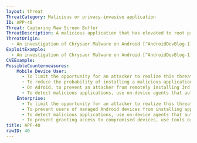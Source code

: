 ```yaml
---
layout: threat
ThreatCategory: Malicious or privacy-invasive application
ID: APP-40
Threat: Capturing Raw Screen Buffer
ThreatDescription: A malicious application that has elevated to root privileges may be able to capture the contents of the screen buffer, in essence taking a screenshot of any foreground activity. This would allow an attacker to steal authentication credentals or gain unauthorized access to any other sensitive information displayed in the foreground. Note that this capture would not be handled like a user-initiated screenshot, and would not automatically be stored in default locations read by camera or photo browser apps (e.g. Google Photos).
ThreatOrigin:
  - An investigation of Chrysaor Malware on Android [^AndroidDevBlog-1]
ExploitExample:
  - An investigation of Chrysaor Malware on Android [^AndroidDevBlog-1]
CVEExample:
PossibleCountermeasures:
    Mobile Device User:
      - To limit the opportunity for an attacker to realize this threat following a security patch for a priviledge escalation vulnerability, ensure timely installation of mobile OS security updates.
      - To reduce the probability of installing a malicious application, obtain public apps from an official app store (e.g., Google Play, iTunes Store).
      - On Adroid, to prevent an attacker from remotely installing 3rd party malicious apps, ensure Security > Unknown Sources is turned off.
      - To detect malicious applications, use on-device agents that automatically perform signature- and/or behavior-based malware detection.
    Enterprise:
      - To limit the opportunity for an attacker to realize this threat following a security patch for a priviledge escalation vulnerability, ensure timely installation of mobile OS security updates.
      - To prevent users of managed Android devices from installing applications from unknown sources, deploy EMM solutions that effectively disable the Unknown Sources feature.
      - To detect malicious applications, use on-device agents that automatically perform signature- and/or behavior-based malware detection.
      - To prevent granting access to compromised devices, use tools or device APIs (Android SafetyNet, Samsung Knox hardware-backed remote attestation, or other applicable remote attestation technologies) to detect and block enterprise connectivity from devices that fail attestation or integrity checks.
title: APP-40
rawID: 40
---
```

